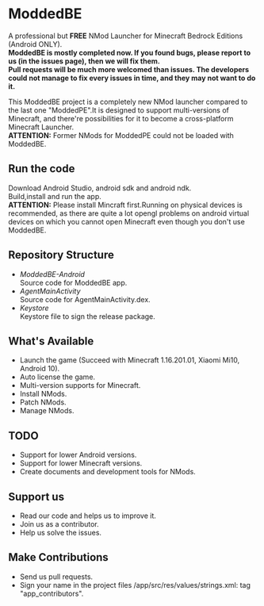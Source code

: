 # ModdedBE
A professional but **FREE** NMod Launcher for Minecraft Bedrock Editions (Android ONLY).  
**ModdedBE is mostly completed now. If you found bugs, please report to us (in the issues page), then we will fix them.**  
**Pull requests will be much more welcomed than issues. The developers could not manage to fix every issues in time, and they may not want to do it.**

This ModdedBE project is a completely new NMod launcher compared to the last one "ModdedPE".It is designed to support multi-versions of Minecraft, and there're possibilities for it to become a cross-platform Minecraft Launcher.  
**ATTENTION:** Former NMods for ModdedPE could not be loaded with ModdedBE.

## Run the code
 Download Android Studio, android sdk and android ndk.  
 Build,install and run the app.  
 **ATTENTION:** Please install Mincraft first.Running on physical devices is recommended, as there are quite a lot opengl problems on android virtual devices on which you cannot open Minecraft even though you don't use ModdedBE.

## Repository Structure
 + *ModdedBE-Android*  
 Source code for ModdedBE app.
 + *AgentMainActivity*  
 Source code for AgentMainActivity.dex.
 + *Keystore*  
 Keystore file to sign the release package.

## What's Available
 + Launch the game (Succeed with Minecraft 1.16.201.01, Xiaomi Mi10, Android 10).
 + Auto license the game.
 + Multi-version supports for Minecraft.
 + Install NMods.
 + Patch NMods.
 + Manage NMods.
 
## TODO
 + Support for lower Android versions.
 + Support for lower Minecraft versions.
 + Create documents and development tools for NMods.

## Support us
 + Read our code and helps us to improve it.
 + Join us as a contributor.
 + Help us solve the issues.
 
## Make Contributions
 + Send us pull requests.
 + Sign your name in the project files /app/src/res/values/strings.xml: tag "app_contributors".
 
